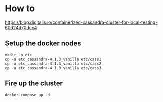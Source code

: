 # How to

https://blog.digitalis.io/containerized-cassandra-cluster-for-local-testing-60d24d70dcc4

## Setup the docker nodes
```
mkdir -p etc
cp -a etc_cassandra-4.1.3_vanilla etc/cass1
cp -a etc_cassandra-4.1.3_vanilla etc/cass2
cp -a etc_cassandra-4.1.3_vanilla etc/cass3
```

## Fire up the cluster

```
docker-compose up -d
```